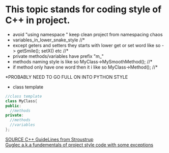 # This topic stands for coding style of C++ in project.  
* avoid "using namespace " keep clean project from namespacing chaos   
* variables_in_lower_snake_style   //*  
* except geters and setters they starts with lower get or set word like so -> getSmile(); setX() etc  //*  
* private methods/variables have prefix "m_"  
* methods naming style is like so MyClass->MySmoothMethod(); //*   
* if method only have one word then it i like so MyClass->Method(); //*  
  
*PROBABLY NEED TO GO FULL ON INTO PYTHON STYLE
* class template
```C++  
//class template
class MyClass{
public:
  //methods
private:
  //methods
  //variables
};
```  
[SOURCE C++ GuideLines from Stroustrup](https://github.com/isocpp/CppCoreGuidelines/blob/master/CppCoreGuidelines.md)  
[Guglec a.k.a fundementals of project style code with some exceptions](https://google.github.io/styleguide/cppguide.html#Variable_Names)  
